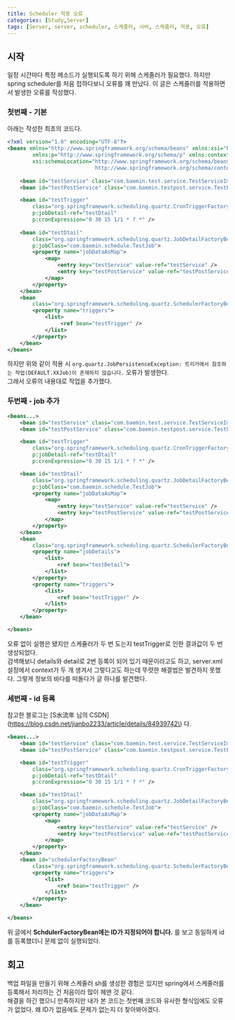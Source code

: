 ```yaml
---
title: Scheduler 적용 오류
categories: [Study,Server]
tags: [Server, server, scheduler, 스케줄러, 서버, 스케쥴러, 적용, 오류]
---
```


## 시작

일정 시간마다 특정 메소드가 실행되도록 하기 위해 스케줄러가 필요했다. 하지만 spring scheduler를 처음 접하다보니 오류를 꽤 만났다. 이 글은 스케줄러를 적용하면서 발생한 오류를 작성했다.


### 첫번째 - 기본

아래는 작성한 최초의 코드다.

```xml
<?xml version="1.0" encoding="UTF-8"?>
<beans xmlns="http://www.springframework.org/schema/beans" xmlns:xsi="http://www.w3.org/2001/XMLSchema-instance"
		xmlns:p="http://www.springframework.org/schema/p" xmlns:context="http://www.springframework.org/schema/context"
		xsi:schemaLocation="http://www.springframework.org/schema/beans http://www.springframework.org/schema/beans/spring-beans-3.0.xsd
							http://www.springframework.org/schema/context http://www.springframework.org/schema/context/spring-context-3.0.xsd">
	
	<bean id="testService" class="com.baemin.test.service.TestServiceImpl" />
	<bean id="testPostService" class="com.baemin.testpost.service.TestPostServiceImpl" />

	<bean id="testTrigger" 
		class="org.springframework.scheduling.quartz.CronTriggerFactoryBean"
		p:jobDetail-ref="testDtail"
		p:cronExpression="0 30 15 1/1 * ? *" />
	 
	<bean id="testDtail" 
		class="org.springframework.scheduling.quartz.JobDetailFactoryBean"
		p:jobClass="com.baemin.schedule.TestJob">
		<property name="jobDataAsMap">
			<map>
				<entry key="testService" value-ref="testService" />
				<entry key="testPostService" value-ref="testPostService" />
			</map>
		</property>
	</bean>
	<bean
		class="org.springframework.scheduling.quartz.SchedulerFactoryBean">
		<property name="triggers">
			<list>
				 <ref bean="testTrigger" />
			</list>
		</property>	
	</bean>
</beans>
```

하지만 위와 같이 적용 시 `org.quartz.JobPersistenceException: 트리거에서 참조하는 작업(DEFAULT.XXJob)이 존재하지 않습니다.` 오류가 발생한다. <br/>
그래서 오류의 내용대로 작업을 추가했다.

### 두번째 - job 추가

```xml
<beans...>
    <bean id="testService" class="com.baemin.test.service.TestServiceImpl" />
    <bean id="testPostService" class="com.baemin.testpost.service.TestPostServiceImpl" />

    <bean id="testTrigger" 
        class="org.springframework.scheduling.quartz.CronTriggerFactoryBean"
        p:jobDetail-ref="testDtail"
        p:cronExpression="0 30 15 1/1 * ? *" />

    <bean id="testDtail" 
        class="org.springframework.scheduling.quartz.JobDetailFactoryBean"
        p:jobClass="com.baemin.schedule.TestJob">
        <property name="jobDataAsMap">
            <map>
                <entry key="testService" value-ref="testService" />
                <entry key="testPostService" value-ref="testPostService" />
            </map>
        </property>
    </bean>
    <bean
		class="org.springframework.scheduling.quartz.SchedulerFactoryBean">
        <property name="jobDetails">
            <list>
                <ref bean="testDetail">
            </list>
        </property>
		<property name="triggers">
			<list>
				<ref bean="testTrigger" />
			</list>
		</property>	
	</bean>

</beans>
```

오류 없이 실행은 됐지만 스케쥴러가 두 번 도는지 testTrigger로 인한 결과값이 두 번 생성되었다. <br/>
검색해보니 details와 detail로 2번 등록이 되어 있기 때문이라고도 하고, server.xml 설정에서 context가 두 개 생겨서 그렇다고도 하는데 뚜렷한 해결법은 발견하지 못했다. 그렇게 정보의 바다를 떠돌다가 글 하나를 발견했다.

### 세번째 - id 등록

참고한 블로그는 [S水流年 님의 CSDN](https://blog.csdn.net/jianbo2233/article/details/84939742\) 다.

```xml
<beans...>
    <bean id="testService" class="com.baemin.test.service.TestServiceImpl" />
    <bean id="testPostService" class="com.baemin.testpost.service.TestPostServiceImpl" />

    <bean id="testTrigger" 
        class="org.springframework.scheduling.quartz.CronTriggerFactoryBean"
        p:jobDetail-ref="testDtail"
        p:cronExpression="0 30 15 1/1 * ? *" />

    <bean id="testDtail" 
        class="org.springframework.scheduling.quartz.JobDetailFactoryBean"
        p:jobClass="com.baemin.schedule.TestJob">
        <property name="jobDataAsMap">
            <map>
                <entry key="testService" value-ref="testService" />
                <entry key="testPostService" value-ref="testPostService" />
            </map>
        </property>
    </bean>
    <bean id="schedulerFactoryBean"
		class="org.springframework.scheduling.quartz.SchedulerFactoryBean">
		<property name="triggers">
			<list>
				<ref bean="testTrigger" />
			</list>
		</property>	
	</bean>

</beans>
```

위 글에서 **SchdulerFactoryBean에는 ID가 지정되어야 합니다.** 를 보고 동일하게 id를 등록했더니 문제 없이 실행되었다.


## 회고

백업 파일을 만들기 위해 스케줄러 sh를 생성한 경험은 있지만 spring에서 스케줄러를 등록해서 처리하는 건 처음이라 많이 헤맨 것 같다.<br/>
해결을 하긴 했으니 만족하지만 내가 본 코드는 첫번째 코드와 유사한 형식임에도 오류가 없었다. 왜 ID가 없음에도 문제가 없는지 더 찾아봐야겠다.